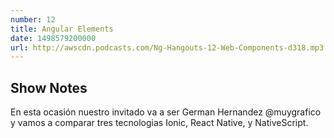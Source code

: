 ```yaml
---
number: 12
title: Angular Elements
date: 1498579200000
url: http://awscdn.podcasts.com/Ng-Hangouts-12-Web-Components-d318.mp3
---
```


## Show Notes

En esta ocasión nuestro invitado va a ser  German Hernandez @muygrafico y vamos a comparar tres tecnologias Ionic, React Native, y NativeScript.

